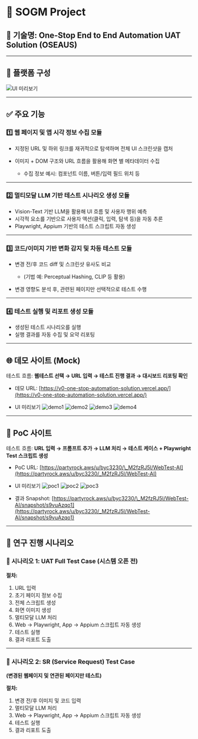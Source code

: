 # 🚀 SOGM Project

## 📄 기술명: One-Stop End to End Automation UAT Solution (OSEAUS)

---

## 🧱 플랫폼 구성

![UI 미리보기](./assets/platform_stack.png)

---

## ✅ 주요 기능

### 1️⃣ 웹 페이지 및 앱 시각 정보 수집 모듈

* 지정된 URL 및 하위 링크를 재귀적으로 탐색하며 전체 UI 스크린샷을 캡처
* 이미지 + DOM 구조와 URL 흐름을 활용해 화면 별 메타데이터 수집

  * 수집 정보 예시: 컴포넌트 이름, 버튼/입력 필드 위치 등

---

### 2️⃣ 멀티모달 LLM 기반 테스트 시나리오 생성 모듈

* Vision-Text 기반 LLM을 활용해 UI 흐름 및 사용자 행위 예측
* 시각적 요소를 기반으로 사용자 액션(클릭, 입력, 탐색 등)을 자동 추론
* Playwright, Appium 기반의 테스트 스크립트 자동 생성

---

### 3️⃣ 코드/이미지 기반 변화 감지 및 차등 테스트 모듈

* 변경 전/후 코드 diff 및 스크린샷 유사도 비교

  * (기법 예: Perceptual Hashing, CLIP 등 활용)
* 변경 영향도 분석 후, 관련된 페이지만 선택적으로 테스트 수행

---

### 4️⃣ 테스트 실행 및 리포트 생성 모듈

* 생성된 테스트 시나리오를 실행
* 실행 결과를 자동 수집 및 요약 리포팅

---

## 🌐 데모 사이트 (Mock)

테스트 흐름:
**웹테스트 선택 → URL 입력 → 테스트 진행 결과 → 대시보드 리포팅 확인**

* 데모 URL:
  [https://v0-one-stop-automation-solution.vercel.app/](https://v0-one-stop-automation-solution.vercel.app/)

* UI 미리보기
  ![demo1](./assets/demo1.png)
  ![demo2](./assets/demo2.png)
  ![demo3](./assets/demo3.png)
  ![demo4](./assets/demo4.png)

---

## 🧪 PoC 사이트

테스트 흐름:
**URL 입력 → 프롬프트 추가 → LLM 처리 → 테스트 케이스 + Playwright Test 스크립트 생성**

* PoC URL:
  [https://partyrock.aws/u/byc3230/\_M2fzRJ5l/WebTest-AI](https://partyrock.aws/u/byc3230/_M2fzRJ5l/WebTest-AI)

* UI 미리보기
  ![poc1](./assets/poc1.png)
  ![poc2](./assets/poc2.png)
  ![poc3](./assets/poc3.png)

* 결과 Snapshot:
  [https://partyrock.aws/u/byc3230/\_M2fzRJ5l/WebTest-AI/snapshot/s9vuAzqo1](https://partyrock.aws/u/byc3230/_M2fzRJ5l/WebTest-AI/snapshot/s9vuAzqo1)

---

## 🧭 연구 진행 시나리오

### 📘 시나리오 1: **UAT Full Test Case** (시스템 오픈 전)

**절차:**

1. URL 입력
2. 초기 페이지 정보 수집
3. 전체 스크립트 생성
4. 화면 이미지 생성
5. 멀티모달 LLM 처리
6. Web → Playwright, App → Appium 스크립트 자동 생성
7. 테스트 실행
8. 결과 리포트 도출

---

### 📗 시나리오 2: **SR (Service Request) Test Case**

**(변경된 웹페이지 및 연관된 페이지만 테스트)**

**절차:**

1. 변경 전/후 이미지 및 코드 입력
2. 멀티모달 LLM 처리
3. Web → Playwright, App → Appium 스크립트 자동 생성
4. 테스트 실행
5. 결과 리포트 도출
